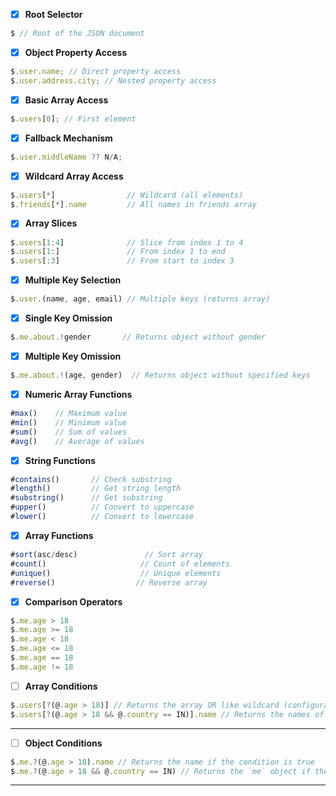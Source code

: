 - [x] **Root Selector**

```js
$ // Root of the JSON document
```

- [x] **Object Property Access**

```js
$.user.name; // Direct property access
$.user.address.city; // Nested property access
```

- [x] **Basic Array Access**

```js
$.users[0]; // First element
```


- [x] **Fallback Mechanism**

```js
$.user.middleName ?? N/A;
```

- [x] **Wildcard Array Access**

```js
$.users[*]                // Wildcard (all elements)
$.friends[*].name         // All names in friends array
```

- [x] **Array Slices**

```js
$.users[1:4]              // Slice from index 1 to 4
$.users[1:]               // From index 1 to end
$.users[:3]               // From start to index 3
```

- [x] **Multiple Key Selection**

```js
$.user.(name, age, email) // Multiple keys (returns array)
```

- [x] **Single Key Omission**

```js
$.me.about.!gender       // Returns object without gender
```

- [x] **Multiple Key Omission**

```js
$.me.about.!(age, gender)  // Returns object without specified keys
```


- [x] **Numeric Array Functions**

```js
#max()    // Maximum value
#min()    // Minimum value
#sum()    // Sum of values
#avg()    // Average of values
```

- [x] **String Functions**

```js
#contains()       // Check substring
#length()         // Get string length
#substring()      // Get substring
#upper()          // Convert to uppercase
#lower()          // Convert to lowercase
```

- [x] **Array Functions**

```js
#sort(asc/desc)               // Sort array
#count()                     // Count of elements
#unique()                    // Unique elements
#reverse()                  // Reverse array
```

- [x] **Comparison Operators**

```js
$.me.age > 18
$.me.age >= 18
$.me.age < 18
$.me.age <= 18
$.me.age == 18
$.me.age != 18
```

- [ ] **Array Conditions**

```js
$.users[?(@.age > 18)] // Returns the array OR like wildcard (configurable)
$.users[?(@.age > 18 && @.country == IN)].name // Returns the names of users who fulfills the condition and if the return type is set to wildcard like.
```

---
- [ ] **Object Conditions**

```js
$.me.?(@.age > 18).name // Returns the name if the condition is true
$.me.?(@.age > 18 && @.country == IN) // Returns the `me` object if the condition is true
```

---
